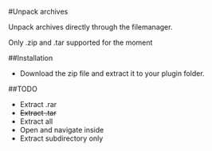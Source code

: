 #Unpack archives

Unpack archives directly through the filemanager.

Only .zip and .tar supported for the moment

##Installation

- Download the zip file and extract it to your plugin folder.

##TODO

- Extract .rar
- ~~Extract .tar~~
- Extract all
- Open and navigate inside
- Extract subdirectory only
